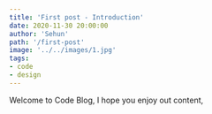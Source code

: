 ```yaml
---
title: 'First post - Introduction'
date: 2020-11-30 20:00:00
author: 'Sehun'
path: '/first-post'
image: '../../images/1.jpg'
tags:
- code
- design
---
```



Welcome to Code Blog, I hope you enjoy out content,